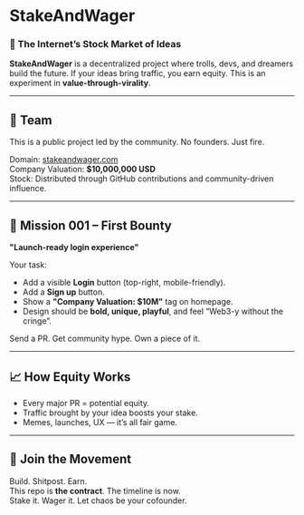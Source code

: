 # StakeAndWager

### 🚀 The Internet’s Stock Market of Ideas

**StakeAndWager** is a decentralized project where trolls, devs, and dreamers build the future. If your ideas bring traffic, you earn equity. This is an experiment in **value-through-virality**.

---

## 👥 Team

This is a public project led by the community. No founders. Just fire.

Domain: [stakeandwager.com](https://stakeandwager.com)  
Company Valuation: **$10,000,000 USD**  
Stock: Distributed through GitHub contributions and community-driven influence.

---

## 🎯 Mission 001 – First Bounty

**"Launch-ready login experience"**

Your task:
- Add a visible **Login** button (top-right, mobile-friendly).
- Add a **Sign up** button.
- Show a **"Company Valuation: $10M"** tag on homepage.
- Design should be **bold, unique, playful**, and feel “Web3-y without the cringe”.

Send a PR. Get community hype. Own a piece of it.

---

## 📈 How Equity Works

- Every major PR = potential equity.
- Traffic brought by your idea boosts your stake.
- Memes, launches, UX — it’s all fair game.

---

## 🤝 Join the Movement

Build. Shitpost. Earn.  
This repo is **the contract**. The timeline is now.  
Stake it. Wager it. Let chaos be your cofounder.
